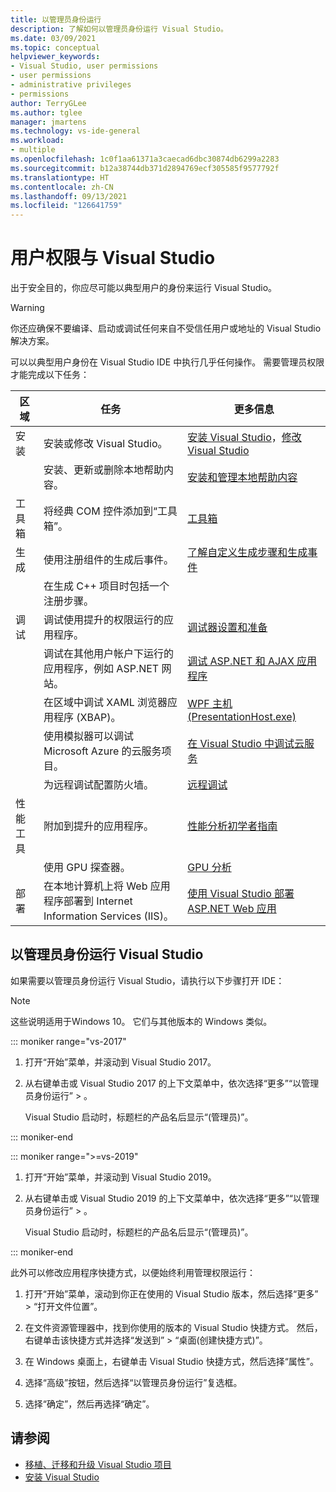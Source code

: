 ```yaml
---
title: 以管理员身份运行
description: 了解如何以管理员身份运行 Visual Studio。
ms.date: 03/09/2021
ms.topic: conceptual
helpviewer_keywords:
- Visual Studio, user permissions
- user permissions
- administrative privileges
- permissions
author: TerryGLee
ms.author: tglee
manager: jmartens
ms.technology: vs-ide-general
ms.workload:
- multiple
ms.openlocfilehash: 1c0f1aa61371a3caecad6dbc30874db6299a2283
ms.sourcegitcommit: b12a38744db371d2894769ecf305585f9577792f
ms.translationtype: HT
ms.contentlocale: zh-CN
ms.lasthandoff: 09/13/2021
ms.locfileid: "126641759"
---
```

# <a name="user-permissions-and-visual-studio"></a>用户权限与 Visual Studio

出于安全目的，你应尽可能以典型用户的身份来运行 Visual Studio。

> [!WARNING]
> 你还应确保不要编译、启动或调试任何来自不受信任用户或地址的 Visual Studio 解决方案。

可以以典型用户身份在 Visual Studio IDE 中执行几乎任何操作。 需要管理员权限才能完成以下任务：

|区域|任务|更多信息|
|----------|----------| - |
|安装|安装或修改 Visual Studio。|[安装 Visual Studio](../install/install-visual-studio.md)，[修改 Visual Studio](../install/modify-visual-studio.md)|
||安装、更新或删除本地帮助内容。|[安装和管理本地帮助内容](../help-viewer/install-manage-local-content.md)|
|工具箱|将经典 COM 控件添加到“工具箱”。|[工具箱](../ide/reference/toolbox.md)|
|生成|使用注册组件的生成后事件。|[了解自定义生成步骤和生成事件](/cpp/build/understanding-custom-build-steps-and-build-events)|
||在生成 C++ 项目时包括一个注册步骤。||
|调试|调试使用提升的权限运行的应用程序。|[调试器设置和准备](../debugger/debugger-settings-and-preparation.md)|
||调试在其他用户帐户下运行的应用程序，例如 ASP.NET 网站。|[调试 ASP.NET 和 AJAX 应用程序](../debugger/how-to-enable-debugging-for-aspnet-applications.md)|
||在区域中调试 XAML 浏览器应用程序 (XBAP)。|[WPF 主机 (PresentationHost.exe)](/dotnet/framework/wpf/app-development/wpf-host-presentationhost-exe)|
||使用模拟器可以调试 Microsoft Azure 的云服务项目。|[在 Visual Studio 中调试云服务](/azure/vs-azure-tools-debug-cloud-services-virtual-machines)|
||为远程调试配置防火墙。|[远程调试](../debugger/remote-debugging.md)|
|性能工具|附加到提升的应用程序。|[性能分析初学者指南](../profiling/beginners-guide-to-performance-profiling.md)|
||使用 GPU 探查器。|[GPU 分析](../profiling/gpu-usage.md)|
|部署|在本地计算机上将 Web 应用程序部署到 Internet Information Services (IIS)。|[使用 Visual Studio 部署 ASP.NET Web 应用](/aspnet/web-forms/overview/older-versions-getting-started/deployment-to-a-hosting-provider/)|

## <a name="run-visual-studio-as-an-administrator"></a>以管理员身份运行 Visual Studio

如果需要以管理员身份运行 Visual Studio，请执行以下步骤打开 IDE：

> [!NOTE]
> 这些说明适用于Windows 10。 它们与其他版本的 Windows 类似。

::: moniker range="vs-2017"

1. 打开“开始”菜单，并滚动到 Visual Studio 2017。

1. 从右键单击或 Visual Studio 2017 的上下文菜单中，依次选择“更多”“以管理员身份运行” > 。

   Visual Studio 启动时，标题栏的产品名后显示“(管理员)”。

::: moniker-end

::: moniker range=">=vs-2019"

1. 打开“开始”菜单，并滚动到 Visual Studio 2019。

1. 从右键单击或 Visual Studio 2019 的上下文菜单中，依次选择“更多”“以管理员身份运行” > 。

   Visual Studio 启动时，标题栏的产品名后显示“(管理员)”。

::: moniker-end

此外可以修改应用程序快捷方式，以便始终利用管理权限运行：

1. 打开“开始”菜单，滚动到你正在使用的 Visual Studio 版本，然后选择“更多”  > “打开文件位置”。

1. 在文件资源管理器中，找到你使用的版本的 Visual Studio 快捷方式。  然后，右键单击该快捷方式并选择“发送到” > “桌面(创建快捷方式)”。

1. 在 Windows 桌面上，右键单击 Visual Studio 快捷方式，然后选择“属性”。  

1. 选择“高级”按钮，然后选择“以管理员身份运行”复选框。 

1. 选择“确定”，然后再选择“确定”。 

## <a name="see-also"></a>请参阅

- [移植、迁移和升级 Visual Studio 项目](../porting/port-migrate-and-upgrade-visual-studio-projects.md)
- [安装 Visual Studio](../install/install-visual-studio.md)
